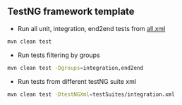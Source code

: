 ## TestNG framework template

- Run all unit, integration, end2end tests from [all.xml](./testSuites/all.xml)
```bash
mvn clean test 
```

- Run tests filtering by groups
```bash
mvn clean test -Dgroups=integration,end2end
```

- Run tests from different testNG suite xml
```bash
mvn clean test -DtestNGXml=testSuites/integration.xml
```